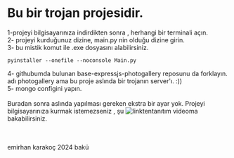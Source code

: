 # Bu bir trojan projesidir. 
1-projeyi bilgisayarınıza indirdikten sonra , herhangi bir terminali açın.
<br/>
2- projeyi kurduğunuz dizine, main.py nin olduğu dizine girin.<br/>
3- bu mistik komut ile .exe dosyasını alabilirsiniz.<br/>
```
pyinstaller --onefile --noconsole Main.py
```
4- githubumda bulunan base-expressjs-photogallery reposunu da forklayın. adı photogallery ama bu proje aslında bir trojanın server'ı. :))<br/>
5- mongo configini yapın.<br/>
<br/>
Buradan sonra aslında yapılması gereken ekstra bir ayar yok. Projeyi bilgisayarınıza kurmak istemezseniz , şu ![linkten](https://www.youtube.com/watch?v=vt0Qbv2cGuE)tanıtım videoma bakabilirsiniz.

<br/><br/>emirhan karakoç 2024 bakü
